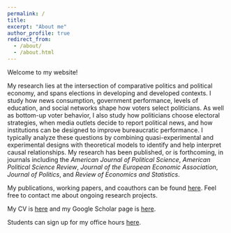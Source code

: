 ```yaml
---
permalink: /
title: 
excerpt: "About me"
author_profile: true
redirect_from: 
  - /about/
  - /about.html
---
```


Welcome to my website!

My research lies at the intersection of comparative politics and political economy, and spans elections in developing and developed contexts. I study how news consumption, government performance, levels of education, and social networks shape how voters select politicians. As well as bottom-up voter behavior, I also study how politicians choose electoral strategies, when media outlets decide to report political news, and how institutions can be designed to improve bureaucratic performance. I typically analyze these questions by combining quasi-experimental and experimental designs with theoretical models to identify and help interpret causal relationships. My research has been published, or is forthcoming, in journals including the <i>American Journal of Political Science</i>, <i>American Political Science Review</i>, <i>Journal of the European Economic Association</i>, <i>Journal of Politics</i>, and <i>Review of Economics and Statistics</i>.

My publications, working papers, and coauthors can be found [here](https://john-l-marshall.github.io/publications). Feel free to contact me about ongoing research projects. 

My CV is [here](https://www.dropbox.com/scl/fi/cj3vpv4k9as5wph1t4lu7/CV.pdf?rlkey=qq0i7f3u2actz6ysq8xwvvgmc&st=lvhjh2ws&dl=0) and my Google Scholar page is [here](https://www.wejoinin.com/jm4401).

Students can sign up for my office hours [here](https://scholar.google.com/citations?user=F2EwrhcAAAAJ&hl=en).
